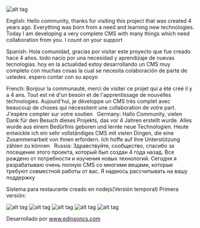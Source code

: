 
![alt tag](https://edinsoncs.com/wp-content/uploads/2019/10/erestaurant_new.png)

English:
Hello community, thanks for visiting this project that was created 4 years ago. Everything was born from a need and learning new technologies. Today I am developing a very complete CMS with many things which need collaboration from you. I count on your support

Spanish:
Hola comunidad, gracias por visitar este proyecto que fue creado hace 4 años. todo nacio por una necesidad y aprendizaje de nuevas tecnologias. hoy en la actualidad estoy desarrollando un CMS muy completo con muchas cosas la cual se necesita colaboración de parte de ustedes. espero contar con su apoyo

French:
Bonjour la communauté, merci de visiter ce projet qui a été créé il y a 4 ans. Tout est né d'un besoin et de l'apprentissage de nouvelles technologies. Aujourd'hui, je développe un CMS très complet avec beaucoup de choses qui nécessitent une collaboration de votre part. J'espère compter sur votre soutien
 
Germany:
Hallo Community, vielen Dank für den Besuch dieses Projekts, das vor 4 Jahren erstellt wurde. Alles wurde aus einem Bedürfnis geboren und lernte neue Technologien. Heute entwickle ich ein sehr vollständiges CMS mit vielen Dingen, die eine Zusammenarbeit von Ihnen erfordern. Ich hoffe auf Ihre Unterstützung zählen zu können
 
Russia:
Здравствуйте, сообщество, спасибо за посещение этого проекта, который был создан 4 года назад. Все рождено от потребности и изучения новых технологий. Сегодня я разрабатываю очень полную CMS со многими вещами, которые требуют совместной работы от вас. Я надеюсь рассчитывать на вашу поддержку


Sistema para restaurante creado en nodejs(Versión temporal)
Primera versión:

![alt tag](https://edinsoncs.com/wp-content/uploads/2019/10/Captura-de-pantalla-2019-10-14-a-las-06.22.06.png)
![alt tag](https://edinsoncs.com/wp-content/uploads/2019/10/Captura-de-pantalla-2019-10-14-a-las-06.22.19.png)
![alt tag](https://edinsoncs.com/wp-content/uploads/2019/10/Captura-de-pantalla-2019-10-14-a-las-06.22.28.png)
![alt tag](https://edinsoncs.com/wp-content/uploads/2019/10/Captura-de-pantalla-2019-10-14-a-las-06.22.42.png)
![alt tag](https://edinsoncs.com/wp-content/uploads/2019/10/Captura-de-pantalla-2019-10-14-a-las-06.22.48.png)



Desarrollado por www.edinsoncs.com

